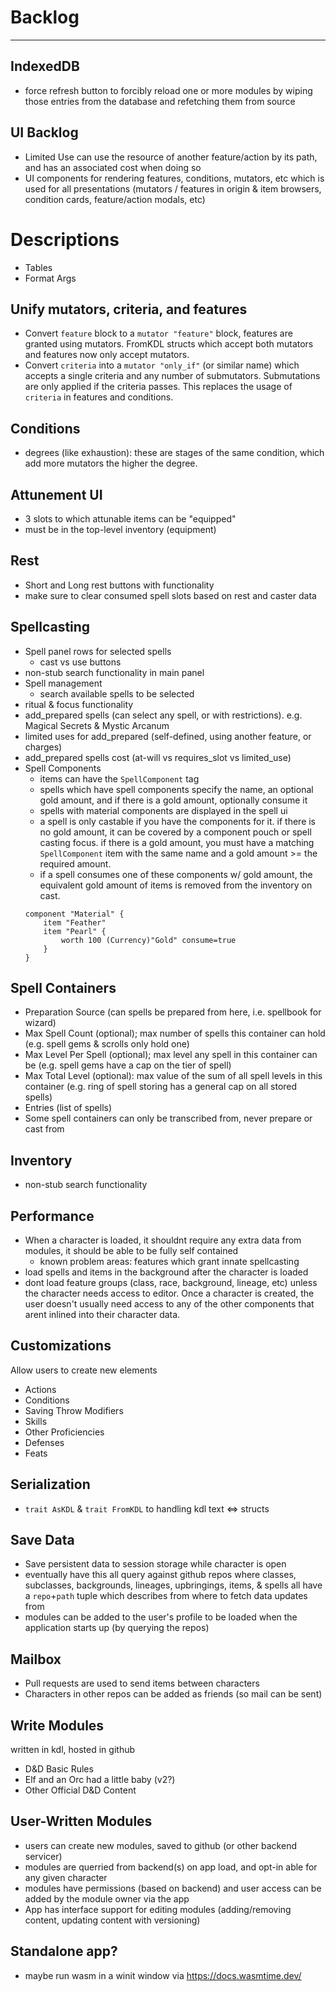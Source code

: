 # Backlog
-----

## IndexedDB
- force refresh button to forcibly reload one or more modules by wiping those entries from the database and refetching them from source

## UI Backlog
- Limited Use can use the resource of another feature/action by its path, and has an associated cost when doing so
- UI components for rendering features, conditions, mutators, etc which is used for all presentations (mutators / features in origin & item browsers, condition cards, feature/action modals, etc)

# Descriptions
- Tables
- Format Args

## Unify mutators, criteria, and features
- Convert `feature` block to a `mutator "feature"` block, features are granted using mutators. FromKDL structs which accept both mutators and features now only accept mutators.
- Convert `criteria` into a `mutator "only_if"` (or similar name) which accepts a single criteria and any number of submutators. Submutations are only applied if the criteria passes. This replaces the usage of `criteria` in features and conditions.

## Conditions
- degrees (like exhaustion): these are stages of the same condition, which add more mutators the higher the degree.

## Attunement UI
- 3 slots to which attunable items can be "equipped"
- must be in the top-level inventory (equipment)

## Rest
- Short and Long rest buttons with functionality
- make sure to clear consumed spell slots based on rest and caster data

## Spellcasting
- Spell panel rows for selected spells
	- cast vs use buttons
- non-stub search functionality in main panel
- Spell management
	- search available spells to be selected
- ritual & focus functionality
- add_prepared spells (can select any spell, or with restrictions). e.g. Magical Secrets & Mystic Arcanum
- limited uses for add_prepared (self-defined, using another feature, or charges)
- add_prepared spells cost (at-will vs requires_slot vs limited_use)
- Spell Components
	- items can have the `SpellComponent` tag
	- spells which have spell components specify the name, an optional gold amount, and if there is a gold amount, optionally consume it
	- spells with material components are displayed in the spell ui
	- a spell is only castable if you have the components for it. if there is no gold amount, it can be covered by a component pouch or spell casting focus. if there is a gold amount, you must have a matching `SpellComponent` item with the same name and a gold amount >= the required amount.
	- if a spell consumes one of these components w/ gold amount, the equivalent gold amount of items is removed from the inventory on cast.
	```
	component "Material" {
		item "Feather"
		item "Pearl" {
			worth 100 (Currency)"Gold" consume=true
		}
	}
	```

## Spell Containers
- Preparation Source (can spells be prepared from here, i.e. spellbook for wizard)
- Max Spell Count (optional); max number of spells this container can hold (e.g. spell gems & scrolls only hold one)
- Max Level Per Spell (optional); max level any spell in this container can be (e.g. spell gems have a cap on the tier of spell)
- Max Total Level (optional): max value of the sum of all spell levels in this container (e.g. ring of spell storing has a general cap on all stored spells)
- Entries (list of spells)
- Some spell containers can only be transcribed from, never prepare or cast from

## Inventory
- non-stub search functionality

## Performance
- When a character is loaded, it shouldnt require any extra data from modules, it should be able to be fully self contained
	- known problem areas: features which grant innate spellcasting
- load spells and items in the background after the character is loaded
- dont load feature groups (class, race, background, lineage, etc) unless the character needs access to editor. Once a character is created, the user doesn't usually need access to any of the other components that arent inlined into their character data.

## Customizations
Allow users to create new elements
- Actions
- Conditions
- Saving Throw Modifiers
- Skills
- Other Proficiencies
- Defenses
- Feats

## Serialization
- `trait AsKDL` & `trait FromKDL` to handling kdl text <=> structs

## Save Data
- Save persistent data to session storage while character is open
- eventually have this all query against github repos where classes, subclasses, backgrounds, lineages, upbringings, items, & spells all have a `repo`+`path` tuple which describes from where to fetch data updates from
- modules can be added to the user's profile to be loaded when the application starts up (by querying the repos)

## Mailbox
- Pull requests are used to send items between characters
- Characters in other repos can be added as friends (so mail can be sent)

## Write Modules
written in kdl, hosted in github
- D&D Basic Rules
- Elf and an Orc had a little baby (v2?)
- Other Official D&D Content

## User-Written Modules
- users can create new modules, saved to github (or other backend servicer)
- modules are querried from backend(s) on app load, and opt-in able for any given character
- modules have permissions (based on backend) and user access can be added by the module owner via the app
- App has interface support for editing modules (adding/removing content, updating content with versioning)

## Standalone app?
- maybe run wasm in a winit window via https://docs.wasmtime.dev/
